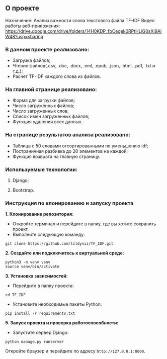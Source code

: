 ## О проекте

Назначение: Анализ важности слова текстового файла TF-IDF
Видео работы веб-приложения: https://drive.google.com/drive/folders/14H0KDP_fbCegek0RPtHLiG0sXi9AiW48?usp=sharing

### В данном проекте реализовано:

- Загрузка файлов;
- Чтение файлов(.csv, .doc, .docx, .eml, .epub, .json, .html, .pdf, .txt и т.д.);
- Расчет TF-IDF каждого слова из файлов.

### На главной странице реализовано:

- Форма для загрузки файлов;
- Число загруженных файлов;
- Число загруженных слов;
- Список имен загруженных файлов;
- Функция удаления всех данных.

### На странице результатов анализа реализовано:

- Таблица с 50 словами отсортированными по уменьшению idf;
- Постраничная разбивка до 20 элементов на каждой;
- Функция возврата на главную страницу.

### Используемые технологии:

1. Django;

2. Bootstrap.

### Инструкция по клонированию и запуску проекта

**1. Клонирование репозитория:**

- Откройте терминал и перейдите в папку, где вы хотите сохранить проект.
- Выполните следующую команду:

```
git clone https://github.com/lildyniz/TF_IDF.git
```

**2. Создайте или подключитесь к виртуальной среде:**

```
python3 -m venv venv
source venv/bin/activate
```

**3. Установка зависимостей:**

- Перейдите в папку проекта:

```
cd TF_IDF
```

- Установите необходимые пакеты Python:

```
pip install -r requirements.txt
```

**5. Запуск проекта и проверка работоспособности:**

- Запустите сервер Django:

```
python manage.py runserver
```

Откройте браузер и перейдите по адресу `http://127.0.0.1:8000`.